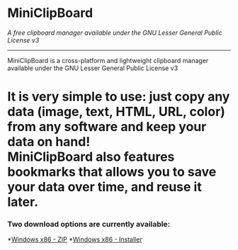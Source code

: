 # MiniClipBoard
*A free clipboard manager available under the GNU Lesser General Public License v3*
***

MiniClipBoard is a cross-platform and lightweight clipboard manager available under the GNU Lesser General Public License v3

It is very simple to use: just copy any data (image, text, HTML, URL, color) from any software and keep your data on hand!  
MiniClipBoard also features bookmarks that allows you to save your data over time, and reuse it later.
===
### Two download options are currently available:
*[Windows x86 - ZIP](https://github.com/GregPlusPlus/MiniClipBoard/raw/master/Win_Builds/release_Winx86_v1.0.zip)
*[Windows x86 - Installer](https://github.com/GregPlusPlus/MiniClipBoard/raw/master/Win_Builds/setup_MiniClipBoard_Winx86.exe)
